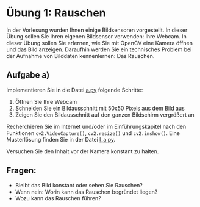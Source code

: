 # Übung 1: Rauschen

In der Vorlesung wurden Ihnen einige Bildsensoren vorgestellt. In dieser Übung sollen Sie Ihren eigenen Bildsensor verwenden:
Ihre Webcam. In dieser Übung sollen Sie erlernen, wie Sie mit OpenCV eine Kamera öffnen und das Bild anzeigen.
Daraufhin werden Sie ein technisches Problem bei der Aufnahme von Bilddaten kennenlernen: Das Rauschen.

## Aufgabe a)
Implementieren Sie in die Datei [a.py](a.py) folgende Schritte:
1. Öffnen Sie Ihre Webcam
2. Schneiden Sie ein Bildausschnitt mit 50x50 Pixels aus dem Bild aus
3. Zeigen Sie den Bildausschnitt auf den ganzen Bildschirm vergrößert an

Recherchieren Sie im Internet und/oder im Einführungskapitel nach den Funktionen `cv2.VideoCapture()`, `cv2.resize()` 
und `cv2.imshow()`. Eine Musterlösung finden Sie in der Datei [l_a.py](l_a.py).

Versuchen Sie den Inhalt vor der Kamera konstant zu halten. 

## Fragen:
- Bleibt das Bild konstant oder sehen Sie Rauschen?
- Wenn nein: Worin kann das Rauschen begründet liegen?
- Wozu kann das Rauschen führen?